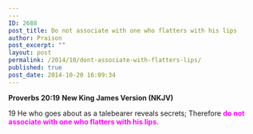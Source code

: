 ```yaml
---
---
ID: 2688
post_title: Do not associate with one who flatters with his lips
author: Praison
post_excerpt: ""
layout: post
permalink: /2014/10/dont-associate-with-flatters-lips/
published: true
post_date: 2014-10-20 16:09:34
---
```

<strong>Proverbs 20:19</strong>
<strong> New King James Version (NKJV)</strong>

19 He who goes about as a talebearer reveals secrets;
Therefore <span style="color: #ff00ff;"><strong>do not associate with one who flatters with his lips</strong></span>.